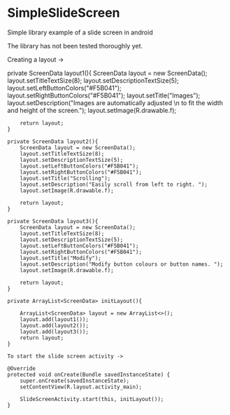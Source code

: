 # SimpleSlideScreen
Simple library example of a slide screen in android


The library has not been tested thoroughly yet. 

Creating a layout ->

   private ScreenData layout1(){
        ScreenData layout = new ScreenData();
        layout.setTitleTextSize(8);
        layout.setDescriptionTextSize(5);
        layout.setLeftButtonColors("#F5B041");
        layout.setRightButtonColors("#F5B041");
        layout.setTitle("Images");
        layout.setDescription("Images are automatically adjusted \n to fit the width and height of the screen.");
        layout.setImage(R.drawable.f);

        return layout;
    }

    private ScreenData layout2(){
        ScreenData layout = new ScreenData();
        layout.setTitleTextSize(8);
        layout.setDescriptionTextSize(5);
        layout.setLeftButtonColors("#F5B041");
        layout.setRightButtonColors("#F5B041");
        layout.setTitle("Scrolling");
        layout.setDescription("Easily scroll from left to right. ");
        layout.setImage(R.drawable.f);

        return layout;
    }

    private ScreenData layout3(){
        ScreenData layout = new ScreenData();
        layout.setTitleTextSize(8);
        layout.setDescriptionTextSize(5);
        layout.setLeftButtonColors("#F5B041");
        layout.setRightButtonColors("#F5B041");
        layout.setTitle("Modify");
        layout.setDescription("Modify button colours or button names. ");
        layout.setImage(R.drawable.f);

        return layout;
    }

    private ArrayList<ScreenData> initLayout(){

        ArrayList<ScreenData> layout = new ArrayList<>();
        layout.add(layout1());
        layout.add(layout2());
        layout.add(layout3());
        return layout;
    }
    
    To start the slide screen activity ->
    
    @Override
    protected void onCreate(Bundle savedInstanceState) {
        super.onCreate(savedInstanceState);
        setContentView(R.layout.activity_main);

        SlideScreenActivity.start(this, initLayout());
    }
